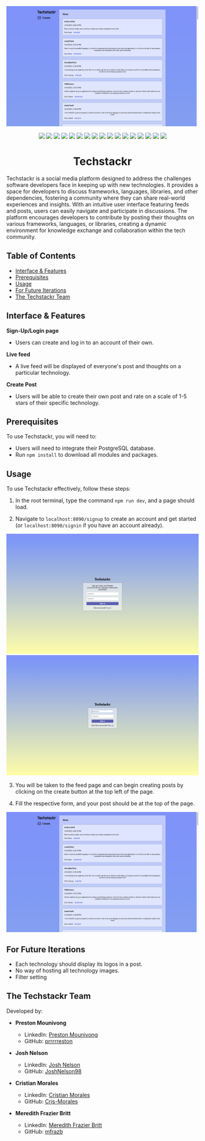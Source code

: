 <p align="center">
  <img src="assets/1 (1).png" alt="Image 1">
</p>

<p align="center">
  <img src="https://img.shields.io/badge/Node.js-339933?style=for-the-badge&logo=node.js&logoColor=white">
  <img src="https://img.shields.io/badge/Express-000000?style=for-the-badge&logo=express&logoColor=white">
  <img src="https://img.shields.io/badge/Passport-34E27A?style=for-the-badge&logo=passport&logoColor=white">
  <img src="https://img.shields.io/badge/PostgreSQL-4169E1?style=for-the-badge&logo=postgresql&logoColor=white">
  <img src="https://img.shields.io/badge/Bcrypt-8A2BE2?style=for-the-badge&logo=bcrypt&logoColor=white">
  <img src="https://img.shields.io/badge/Express_Session-FFD700?style=for-the-badge&logo=express&logoColor=white">
  <img src="https://img.shields.io/badge/EJS-8B4513?style=for-the-badge&logo=ejs&logoColor=white">
  <img src="https://img.shields.io/badge/React-61DAFB?style=for-the-badge&logo=react&logoColor=white">
  <img src="https://img.shields.io/badge/React_Router-CA4245?style=for-the-badge&logo=react-router&logoColor=white">
  <img src="https://img.shields.io/badge/React_Icons-00CC00?style=for-the-badge&logo=react&logoColor=white">
  <img src="https://img.shields.io/badge/Sass-CC6699?style=for-the-badge&logo=sass&logoColor=white">
  <img src="https://img.shields.io/badge/Webpack-8DD6F9?style=for-the-badge&logo=webpack&logoColor=white">
  <img src="https://img.shields.io/badge/Babel-F9DC3E?style=for-the-badge&logo=babel&logoColor=white">
  <img src="https://img.shields.io/badge/ESLint-4B32C3?style=for-the-badge&logo=eslint&logoColor=white">
  <img src="https://img.shields.io/badge/Jest-C21325?style=for-the-badge&logo=jest&logoColor=white">
  <img src="https://img.shields.io/badge/Nodemon-76D04B?style=for-the-badge&logo=nodemon&logoColor=white">
  <img src="https://img.shields.io/badge/Concurrently-000000?style=for-the-badge">
</p>

<h1 align="center">Techstackr</h1>

Techstackr is a social media platform designed to address the challenges software developers face in keeping up with new technologies. It provides a space for developers to discuss frameworks, languages, libraries, and other dependencies, fostering a community where they can share real-world experiences and insights. With an intuitive user interface featuring feeds and posts, users can easily navigate and participate in discussions. The platform encourages developers to contribute by posting their thoughts on various frameworks, languages, or libraries, creating a dynamic environment for knowledge exchange and collaboration within the tech community.

## Table of Contents
- [Interface & Features](#interface--features)
- [Prerequisites](#prerequisites)
- [Usage](#usage)
- [For Future Iterations](#for-future-iterations)
- [The Techstackr Team](#the-techstackr-team)

## Interface & Features

**Sign-Up/Login page**
- Users can create and log in to an account of their own.

**Live feed**
- A live feed will be displayed of everyone's post and thoughts on a particular technology.

**Create Post**
- Users will be able to create their own post and rate on a scale of 1-5 stars of their specific technology.

## Prerequisites

To use Techstackr, you will need to:

- Users will need to integrate their PostgreSQL database.
- Run `npm install` to download all modules and packages.

## Usage

To use Techstackr effectively, follow these steps:

1. In the root terminal, type the command `npm run dev`, and a page should load.

2. Navigate to `localhost:8090/signup` to create an account and get started (or `localhost:8090/signin` if you have an account already).

<p align="center">
  <img src="assets/2 (1).png" alt="Image 2">
  <img src="assets/3 (1).png" alt="Image 3">
</p>

3. You will be taken to the feed page and can begin creating posts by clicking on the create button at the top left of the page.

4. Fill the respective form, and your post should be at the top of the page.

<p align="center">
  <img src="assets/1 (1).png" alt="Image 1">
</p>

## For Future Iterations
- Each technology should display its logos in a post.
- No way of hosting all technology images.
- Filter setting

## The Techstackr Team

Developed by:

- **Preston Mounivong**
  - LinkedIn: [Preston Mounivong](https://www.linkedin.com/in/prestonmounivong/)
  - GitHub: [prrrrreston](https://github.com/prrrrreston)

- **Josh Nelson**
  - LinkedIn: [Josh Nelson](https://www.linkedin.com/in/joshnelson98/)
  - GitHub: [JoshNelson98](https://github.com/JoshNelson98)

- **Cristian Morales**
  - LinkedIn: [Cristian Morales](https://www.linkedin.com/in/cris-morales/)
  - GitHub: [Cris-Morales](https://github.com/Cris-Morales)

- **Meredith Frazier Britt**
  - LinkedIn: [Meredith Frazier Britt](https://www.linkedin.com/in/meredithfrazierbritt/)
  - GitHub: [mfrazb](https://github.com/mfrazb)


